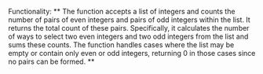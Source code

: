 Functionality: ** The function accepts a list of integers and counts the number of pairs of even integers and pairs of odd integers within the list. It returns the total count of these pairs. Specifically, it calculates the number of ways to select two even integers and two odd integers from the list and sums these counts. The function handles cases where the list may be empty or contain only even or odd integers, returning 0 in those cases since no pairs can be formed. **